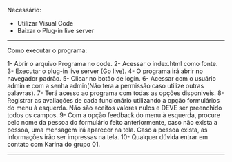 ﻿Necessário:
- Utilizar Visual Code
- Baixar o Plug-in live server

-----------------------------------------------------------------
Como executar o programa:

1- Abrir o arquivo Programa no code.
2- Acessar o index.html como fonte.
3- Executar o plug-in live server (Go live).
4- O programa irá abrir no navegador padrão.
5- Clicar no botão de login.
6- Acessar com o usuário admin e com a senha admin(Não tera a permissão caso utilize outras palavras).
7- Terá acesso ao programa com todas as opções disponiveis.
8- Registrar as avaliações de cada funcionário utilizando a opção formulários do menu à esquerda. Não são aceitos valores nulos e DEVE ser preenchido todos os campos.
9- Com a opção feedback do menu à esquerda, procure pelo nome da pessoa do formulário feito anteriormente, caso não exista a pessoa, uma mensagem irá aparecer na tela. Caso a pessoa exista, as informações irão ser impressas na tela.
10- Qualquer dúvida entrar em contato com Karina do grupo 01.

-----------------------------------------------------------------
